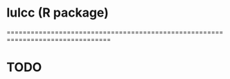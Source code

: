 # lulcc (R package)
================================================================================

# TODO